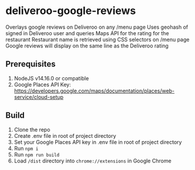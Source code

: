# deliveroo-google-reviews

Overlays google reviews on Deliveroo on any /menu page
Uses geohash of signed in Deliveroo user and queries Maps API for the rating for the restaurant
Restaurant name is retrieved using CSS selectors on /menu page
Google reviews will display on the same line as the Deliveroo rating

## Prerequisites

1. NodeJS v14.16.0 or compatible
2. Google Places API Key: https://developers.google.com/maps/documentation/places/web-service/cloud-setup

## Build

1. Clone the repo
2. Create .env file in root of project directory
3. Set your Google Places API key in .env file in root of project directory
4. Run `npm i`
5. Run `npm run build`
6. Load `/dist` directory into `chrome://extensions` in Google Chrome
